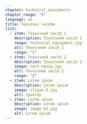 ```yaml
---
chapter: technical_equipments
chapter_range: "5"
language: uk
title: Технічні засоби
list:
  - item: Технічний засіб 1
    description: Технічний засіб 1
    image: technical_equipment.jpg
    alt: Технічний засіб 1
    range: "1"
  - item: Технічний засіб 2
    description: Технічний засіб 2
    image: tech_equip.jpg
    alt: Технічний засіб 2
    range: "2"
  - item: Lorem ipsum
    description: Lorem ipsum
    image: slogan-5.jpg
    alt: трактор
  - item: Lorem ipsum
    description: Lorem ipsum
    image: image-63.jpg
    alt: Lorem ipsum
---
```

